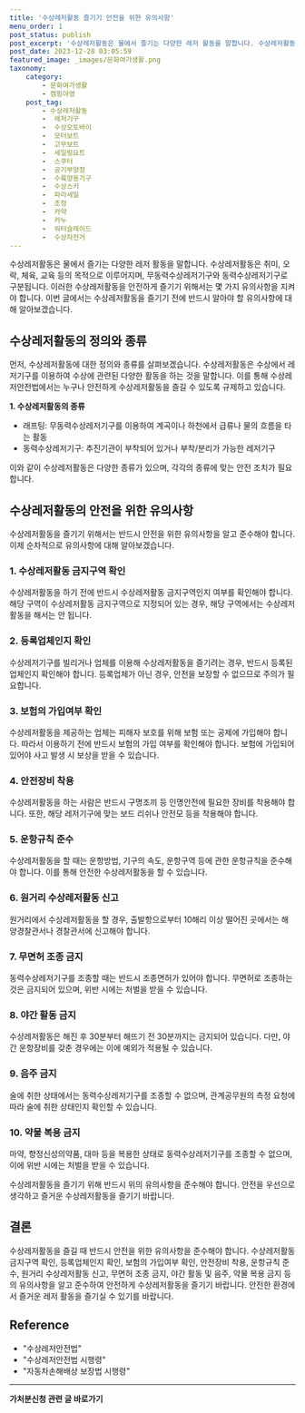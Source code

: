 ```yaml
---
title: '수상레저활동 즐기기 안전을 위한 유의사항'
menu_order: 1
post_status: publish
post_excerpt: '수상레저활동은 물에서 즐기는 다양한 레저 활동을 말합니다. 수상레저활동은 취미, 오락, 체육, 교육 등의 목적으로 이루어지며, 무동력수상레저기구와 동력수상레저기구로 구분됩니다. 이러한 수상레저활동을 안전하게 즐기기 위해서는 몇 가지 유의사항을 지켜야 합니다. 이번 글에서는 수상레저활동을 즐기기 전에 반드시 알아야 할 유의사항에 대해 알아보겠습니다.'
post_date: 2023-12-28 03:05:59
featured_image: _images/문화여가생활.png
taxonomy:
    category:
        - 문화여가생활
        - 캠핑야영
    post_tag:
        - 수상레저활동
        -  레저기구
        -  수상오토바이
        -  모터보트
        -  고무보트
        -  세일링요트
        -  스쿠터
        -  공기부양정
        -  수륙양용기구
        -  수상스키
        -  파라세일
        -  조정
        -  카약
        -  카누
        -  워터슬레이드
        -  수상자전거
---
```



수상레저활동은 물에서 즐기는 다양한 레저 활동을 말합니다. 수상레저활동은 취미, 오락, 체육, 교육 등의 목적으로 이루어지며, 무동력수상레저기구와 동력수상레저기구로 구분됩니다. 이러한 수상레저활동을 안전하게 즐기기 위해서는 몇 가지 유의사항을 지켜야 합니다. 이번 글에서는 수상레저활동을 즐기기 전에 반드시 알아야 할 유의사항에 대해 알아보겠습니다.

## 수상레저활동의 정의와 종류

먼저, 수상레저활동에 대한 정의와 종류를 살펴보겠습니다. 수상레저활동은 수상에서 레저기구를 이용하여 수상에 관련된 다양한 활동을 하는 것을 말합니다. 이를 통해 수상레저안전법에서는 누구나 안전하게 수상레저활동을 즐길 수 있도록 규제하고 있습니다.

**1. 수상레저활동의 종류**
- 래프팅: 무동력수상레저기구를 이용하여 계곡이나 하천에서 급류나 물의 흐름을 타는 활동
- 동력수상레저기구: 추진기관이 부착되어 있거나 부착/분리가 가능한 레저기구

이와 같이 수상레저활동은 다양한 종류가 있으며, 각각의 종류에 맞는 안전 조치가 필요합니다.

## 수상레저활동의 안전을 위한 유의사항

수상레저활동을 즐기기 위해서는 반드시 안전을 위한 유의사항을 알고 준수해야 합니다. 이제 순차적으로 유의사항에 대해 알아보겠습니다.

### 1. 수상레저활동 금지구역 확인

수상레저활동을 하기 전에 반드시 수상레저활동 금지구역인지 여부를 확인해야 합니다. 해당 구역이 수상레저활동 금지구역으로 지정되어 있는 경우, 해당 구역에서는 수상레저활동을 해서는 안 됩니다.

### 2. 등록업체인지 확인

수상레저기구를 빌리거나 업체를 이용해 수상레저활동을 즐기려는 경우, 반드시 등록된 업체인지 확인해야 합니다. 등록업체가 아닌 경우, 안전을 보장할 수 없으므로 주의가 필요합니다.

### 3. 보험의 가입여부 확인

수상레저활동을 제공하는 업체는 피해자 보호를 위해 보험 또는 공제에 가입해야 합니다. 따라서 이용하기 전에 반드시 보험의 가입 여부를 확인해야 합니다. 보험에 가입되어 있어야 사고 발생 시 보상을 받을 수 있습니다.

### 4. 안전장비 착용

수상레저활동을 하는 사람은 반드시 구명조끼 등 인명안전에 필요한 장비를 착용해야 합니다. 또한, 해당 레저기구에 맞는 보드 리쉬나 안전모 등을 착용해야 합니다.

### 5. 운항규칙 준수

수상레저활동을 할 때는 운항방법, 기구의 속도, 운항구역 등에 관한 운항규칙을 준수해야 합니다. 이를 통해 안전한 수상레저활동을 할 수 있습니다.

### 6. 원거리 수상레저활동 신고

원거리에서 수상레저활동을 할 경우, 출발항으로부터 10해리 이상 떨어진 곳에서는 해양경찰관서나 경찰관서에 신고해야 합니다.

### 7. 무면허 조종 금지

동력수상레저기구를 조종할 때는 반드시 조종면허가 있어야 합니다. 무면허로 조종하는 것은 금지되어 있으며, 위반 시에는 처벌을 받을 수 있습니다.

### 8. 야간 활동 금지

수상레저활동은 해진 후 30분부터 해뜨기 전 30분까지는 금지되어 있습니다. 다만, 야간 운항장비를 갖춘 경우에는 이에 예외가 적용될 수 있습니다.

### 9. 음주 금지

술에 취한 상태에서는 동력수상레저기구를 조종할 수 없으며, 관계공무원의 측정 요청에 따라 술에 취한 상태인지 확인할 수 있습니다.

### 10. 약물 복용 금지

마약, 향정신성의약품, 대마 등을 복용한 상태로 동력수상레저기구를 조종할 수 없으며, 이에 위반 시에는 처벌을 받을 수 있습니다.

수상레저활동을 즐기기 위해 반드시 위의 유의사항을 준수해야 합니다. 안전을 우선으로 생각하고 즐거운 수상레저활동을 즐기기 바랍니다.

## 결론

수상레저활동을 즐길 때 반드시 안전을 위한 유의사항을 준수해야 합니다. 수상레저활동 금지구역 확인, 등록업체인지 확인, 보험의 가입여부 확인, 안전장비 착용, 운항규칙 준수, 원거리 수상레저활동 신고, 무면허 조종 금지, 야간 활동 및 음주, 약물 복용 금지 등의 유의사항을 알고 준수하여 안전하게 수상레저활동을 즐기기 바랍니다. 안전한 환경에서 즐거운 레저 활동을 즐기실 수 있기를 바랍니다.

## Reference

- "수상레저안전법"
- "수상레저안전법 시행령"
- "자동차손해배상 보장법 시행령"


<!-- wp:separator -->
<hr class="wp-block-separator has-alpha-channel-opacity"/>
<!-- /wp:separator -->

<!-- wp:group {"backgroundColor":"base","layout":{"type":"constrained"}} -->
<div class="wp-block-group has-base-background-color has-background"><!-- wp:paragraph {"align":"center","fontSize":"medium"} -->
<p class="has-text-align-center has-large-font-size"><strong>가처분신청 관련 글 바로가기</strong></p>
<!-- /wp:paragraph -->


<!-- wp:latest-posts
{"categories":[{"id":14597,"count":19,"description":"","link":"https://uknowlaw.com/category/%ea%b0%80%ec%b2%98%eb%b6%84%ec%8b%a0%ec%b2%ad/","name":"가처분신청","slug":"가처분신청","taxonomy":"category","parent":0,"meta":[],"_links":{"self":[{"href":"https://uknowlaw.com/wp-json/wp/v2/categories/14597"}],"collection":[{"href":"https://uknowlaw.com/wp-json/wp/v2/categories"}],"about":[{"href":"https://uknowlaw.com/wp-json/wp/v2/taxonomies/category"}],"wp:post_type":[{"href":"https://uknowlaw.com/wp-json/wp/v2/posts?categories=14597"}],"curies":[{"name":"wp","href":"https://api.w.org/{rel}","templated":true}]}}],"postsToShow":100,"excerptLength":28,"postLayout":"grid","columns":2,"featuredImageAlign":"left","featuredImageSizeSlug":"large","fontSize":"small"} /--></div>
<!-- /wp:group -->
